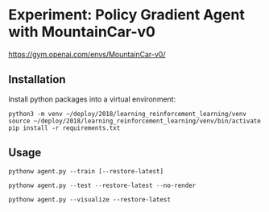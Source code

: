 # Experiment: Policy Gradient Agent with MountainCar-v0 

https://gym.openai.com/envs/MountainCar-v0/


## Installation


Install python packages into a virtual environment:

```
python3 -m venv ~/deploy/2018/learning_reinforcement_learning/venv
source ~/deploy/2018/learning_reinforcement_learning/venv/bin/activate
pip install -r requirements.txt
```

## Usage

```
pythonw agent.py --train [--restore-latest]

pythonw agent.py --test --restore-latest --no-render

pythonw agent.py --visualize --restore-latest

```
